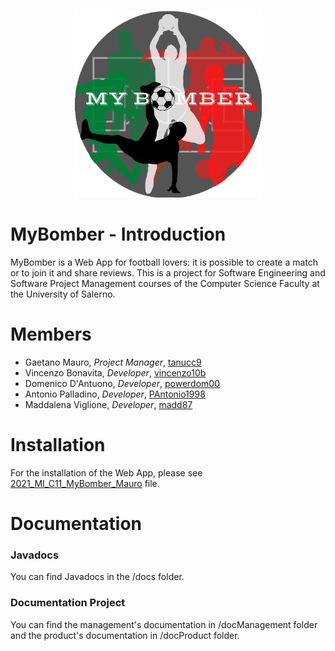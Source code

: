 <p align="center">
  <img src="https://github.com/tanucc9/MyBomber/blob/master/docProduct/Logo_MyBomber.png" height="300px" width="300px"/>
</p>

# MyBomber - Introduction
MyBomber is a Web App for football lovers: it is possible to create a match or to join it and share reviews. This is a project for Software Engineering and Software Project Management courses of the Computer Science Faculty at the University of Salerno.

# Members
- Gaetano Mauro, *Project Manager*, [tanucc9](https://github.com/tanucc9)
- Vincenzo Bonavita, *Developer*, [vincenzo10b](https://github.com/vincenzo10b)
- Domenico D'Antuono, *Developer*, [powerdom00](https://github.com/powerdom00)
- Antonio Palladino, *Developer*, [PAntonio1998](https://github.com/PAntonio1998)
- Maddalena Viglione, *Developer*, [madd87](https://github.com/madd87)

# Installation
For the installation of the Web App, please see [2021_MI_C11_MyBomber_Mauro](https://github.com/tanucc9/MyBomber/blob/master/docProduct/manuali/2021_MI_C11_MyBomber_Mauro.pdf) file.

# Documentation
### Javadocs
You can find Javadocs in the /docs folder.

### Documentation Project
You can find the management's documentation in /docManagement folder and the product's documentation in /docProduct folder.


